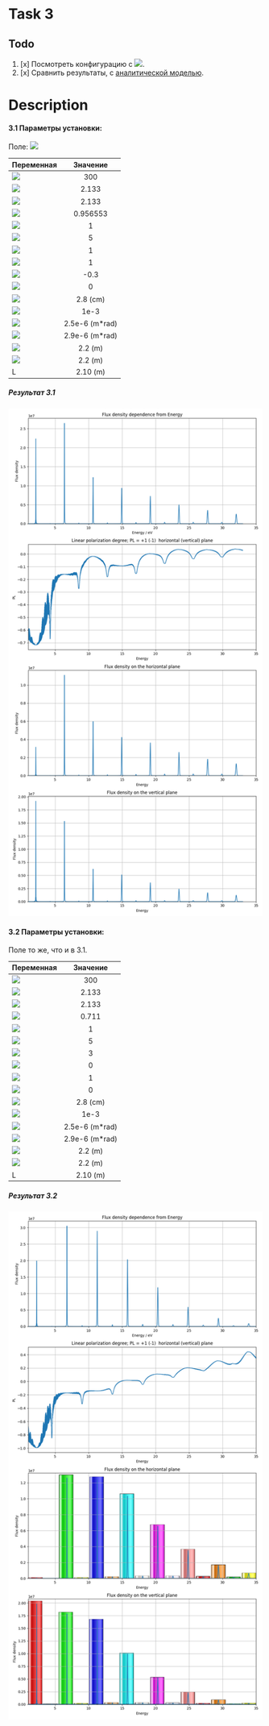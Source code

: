 # Task 3

## Todo
1. [x] Посмотреть конфигурацию с <img src="https://render.githubusercontent.com/render/math?math=d_1=-0.3">.
2. [x] Сравнить результаты, с [аналитической моделью](../../docs/analytical/UNDULATOR%20FIELD%20Cos(3zk_u).doc).

# Description
#### 3.1 Параметры установки:

Поле:
<img src="https://render.githubusercontent.com/render/math?math=H=H_0(sin(k_{\lambda}z) %2B dsin(pk_{\lambda}z   ), d_1sin(hk_{\lambda}z) %2B d_2 sin(lk_{\lambda}z %2B \frac{\pi}{2}),0)">

| Переменная   |      Значение      |
|--------------|:------------------:|
|  <img src="https://render.githubusercontent.com/render/math?math=\gamma">     |   300                  |
|  <img src="https://render.githubusercontent.com/render/math?math=K_{1}">      |   2.133               |
|  <img src="https://render.githubusercontent.com/render/math?math=K_{x Eff}">      |   2.133               |
| <img src="https://render.githubusercontent.com/render/math?math=K_{y Eff}">       |   0.956553              |
| <img src="https://render.githubusercontent.com/render/math?math=h">         |   1                |
| <img src="https://render.githubusercontent.com/render/math?math=p">         |   5                |
| <img src="https://render.githubusercontent.com/render/math?math=l">         |   1                |
| <img src="https://render.githubusercontent.com/render/math?math=d_1">         |   1                |
| <img src="https://render.githubusercontent.com/render/math?math=d_2">         |   -0.3              |
| <img src="https://render.githubusercontent.com/render/math?math=d">         |   0              |
|  <img src="https://render.githubusercontent.com/render/math?math=\lambda_u">  |   2.8 (cm)        |
| <img src="https://render.githubusercontent.com/render/math?math=\sigma">      |   1e-3          |
| <img src="https://render.githubusercontent.com/render/math?math=\epsilon_x">  |   2.5e-6 (m*rad)  |
| <img src="https://render.githubusercontent.com/render/math?math=\epsilon_y">  |   2.9e-6 (m*rad)  |
| <img src="https://render.githubusercontent.com/render/math?math=\beta_x">     |   2.2 (m)     |
| <img src="https://render.githubusercontent.com/render/math?math=\beta_y">     |   2.2 (m)     |
| L                                                                             |   2.10 (m)        |

##### Результат 3.1
[![Результат](solutions/3.1.png "Сравнение задачи 3.1")](solutions/3.1.png)


#### 3.2 Параметры установки:
Поле то же, что и в 3.1.

| Переменная   |      Значение      |
|--------------|:------------------:|
|  <img src="https://render.githubusercontent.com/render/math?math=\gamma">     |   300                  |
|  <img src="https://render.githubusercontent.com/render/math?math=K_{1}">      |   2.133               |
|  <img src="https://render.githubusercontent.com/render/math?math=K_{x Eff}">      |   2.133               |
| <img src="https://render.githubusercontent.com/render/math?math=K_{y Eff}">       |   0.711              |
| <img src="https://render.githubusercontent.com/render/math?math=h">         |   1                |
| <img src="https://render.githubusercontent.com/render/math?math=p">         |   5                |
| <img src="https://render.githubusercontent.com/render/math?math=l">         |   3                |
| <img src="https://render.githubusercontent.com/render/math?math=d_1">         |   0                |
| <img src="https://render.githubusercontent.com/render/math?math=d_2">         |   1              |
| <img src="https://render.githubusercontent.com/render/math?math=d">         |   0              |
|  <img src="https://render.githubusercontent.com/render/math?math=\lambda_u">  |   2.8 (cm)        |
| <img src="https://render.githubusercontent.com/render/math?math=\sigma">      |   1e-3          |
| <img src="https://render.githubusercontent.com/render/math?math=\epsilon_x">  |   2.5e-6 (m*rad)  |
| <img src="https://render.githubusercontent.com/render/math?math=\epsilon_y">  |   2.9e-6 (m*rad)  |
| <img src="https://render.githubusercontent.com/render/math?math=\beta_x">     |   2.2 (m)     |
| <img src="https://render.githubusercontent.com/render/math?math=\beta_y">     |   2.2 (m)     |
| L                                                                             |   2.10 (m)        |


##### Результат 3.2
[![Результат](solutions/3.2.png "Сравнение задачи 3.2")](solutions/3.2.png)